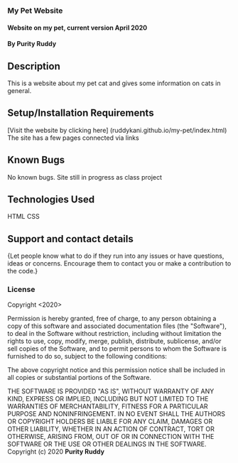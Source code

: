 ### My Pet Website
#### Website on my pet, current version April 2020
#### By Purity Ruddy
## Description
This is a website about my pet cat and gives some information on cats in general.
## Setup/Installation Requirements
[Visit the website by clicking here] (ruddykani.github.io/my-pet/index.html)
The site has a few pages connected via links
## Known Bugs
No known bugs. Site still in progress as class project
## Technologies Used
HTML
CSS

## Support and contact details
{Let people know what to do if they run into any issues or have questions, ideas or concerns.  Encourage them to contact you or make a contribution to the code.}

### License
Copyright <2020> <Purity Ruddy>

Permission is hereby granted, free of charge, to any person obtaining a copy of this software and associated documentation files (the "Software"), to deal in the Software without restriction, including without limitation the rights to use, copy, modify, merge, publish, distribute, sublicense, and/or sell copies of the Software, and to permit persons to whom the Software is furnished to do so, subject to the following conditions:

The above copyright notice and this permission notice shall be included in all copies or substantial portions of the Software.

THE SOFTWARE IS PROVIDED "AS IS", WITHOUT WARRANTY OF ANY KIND, EXPRESS OR IMPLIED, INCLUDING BUT NOT LIMITED TO THE WARRANTIES OF MERCHANTABILITY, FITNESS FOR A PARTICULAR PURPOSE AND NONINFRINGEMENT. IN NO EVENT SHALL THE AUTHORS OR COPYRIGHT HOLDERS BE LIABLE FOR ANY CLAIM, DAMAGES OR OTHER LIABILITY, WHETHER IN AN ACTION OF CONTRACT, TORT OR OTHERWISE, ARISING FROM, OUT OF OR IN CONNECTION WITH THE SOFTWARE OR THE USE OR OTHER DEALINGS IN THE SOFTWARE.
Copyright (c) 2020 **Purity Ruddy**

